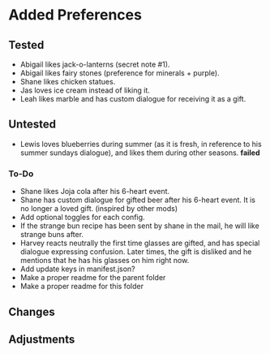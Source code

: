 # Added Preferences 

## Tested 
- Abigail likes jack-o-lanterns (secret note #1). 
- Abigail likes fairy stones (preference for minerals + purple). 
- Shane likes chicken statues.
- Jas loves ice cream instead of liking it.
- Leah likes marble and has custom dialogue for receiving it as a gift. 

## Untested
- Lewis loves blueberries during summer (as it is fresh, in reference to his summer sundays dialogue), and likes them during other seasons. **failed**


### To-Do  
- Shane likes Joja cola after his 6-heart event. 
- Shane has custom dialogue for gifted beer after his 6-heart event. It is no longer a loved gift. (inspired by other mods)
- Add optional toggles for each config. 
- If the strange bun recipe has been sent by shane in the mail, he will like strange buns after. 
- Harvey reacts neutrally the first time glasses are gifted, and has special dialogue expressing confusion. Later times, the gift is disliked and he mentions that he has his glasses on him right now. 
- Add update keys in manifest.json? 
- Make a proper readme for the parent folder 
- Make a proper readme for this folder 


## Changes 

## Adjustments 
